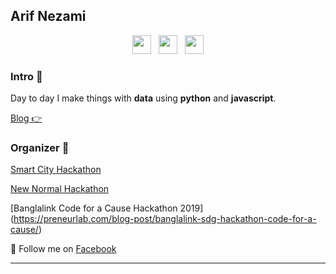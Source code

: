 

## Arif Nezami

<p align='center'>
<a href="https://twitter.com/arifnezami"><img height="30" src="https://github.com/WaylonWalker/WaylonWalker/blob/main/icon/twitter.png?raw=true"></a>&nbsp;&nbsp;
<a href="https://instagram.com/arifnezami"><img height="30" src="https://github.com/WaylonWalker/WaylonWalker/blob/main/icon/instagram.jpg?raw=true"></a>&nbsp;&nbsp;
<a href="https://www.linkedin.com/in/arifnezami/"><img height="30" src="https://github.com/WaylonWalker/WaylonWalker/blob/main/icon/linkedin.png?raw=true"></a>
</p>




### Intro 🌱

Day to day I make things with **data** using **python** and **javascript**. 

[Blog 👉](https://arifnezami)

### Organizer 🌱



[Smart City Hackathon](https://www.telenor.com/smart-city-hackathon-aims-to-boost-at-dhakas-livability/)

[New Normal Hackathon](https://www.facebook.com/watch/live/?v=285997509294002&ref=watch_permalink)

[Banglalink Code for a Cause Hackathon 2019] (https://preneurlab.com/blog-post/banglalink-sdg-hackathon-code-for-a-cause/)



💌 Follow me on [Facebook](https://facebook.com/arifnezami/)

---


